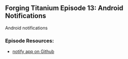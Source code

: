 ## Forging Titanium Episode 13: Android Notifications

Android notifications

### Episode Resources:

* [notify app on Github](https://github.com/appcelerator-developer-relations/Forging-Titanium/tree/master/ep-013/notify)
